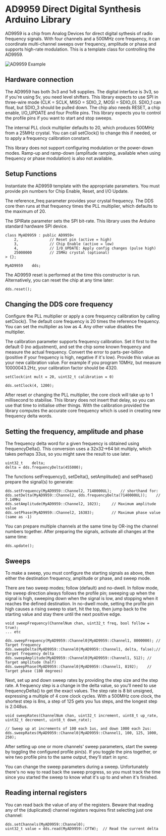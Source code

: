 # AD9959 Direct Digital Synthesis Arduino Library

AD9959 is a chip from Analog Devices for direct digital sythesis
of radio frequency signals.  With four channels and a 500MHz core
frequency, it can coordinate multi-channel sweeps over frequency,
amplitude or phase and supports high-rate modulation.  This is a
template class for controlling the AD9959.

![AD9959 Example](examples/AD9959Sweep/AD9959Sweep.jpg)

## Hardware connection

The AD9959 has both 3v3 and 1v8 supplies. The digital interface is
3v3, so if you're using 5v, you need level shifters. This library
expects to use SPI in three-wire mode (CLK = SCLK, MISO = SDIO_2,
MOSI = SDIO_0).  SDIO_1 can float, but SDIO_3 should be pulled down.
The chip also needs RESET, a chip enable, I/O_UPDATE and four Profile
pins. This library expects you to control the profile pins if you
want to start and stop sweeps.

The internal PLL clock multiplier defaults to 20, which produces
500MHz from a 25MHz crystal. You can call setClock() to change
this if needed, or to apply a frequency calibration constant.

This library does not support configuring modulation or the power-down
modes. Ramp-up and ramp-down (amplitude ramping, available when
using frequency or phase modulation) is also not available.

## Setup Functions

Instantiate the AD9959 template with the appropriate parameters.
You must provide pin numbers for Chip Enable, Reset, and I/O Update.

The reference_freq parameter provides your crystal frequency.
The DDS core then runs at that frequency times the PLL multiplier,
which defaults to the maximum of 20.

The SPIRate parameter sets the SPI bit-rate. This library uses the
Arduino standard hardware SPI device.

    class MyAD9959 : public AD9959<
        2,              // Reset pin (active = high)
        3,              // Chip Enable (active = low)
        4,              // I/O_UPDATE: Apply config changes (pulse high)
        25000000        // 25MHz crystal (optional)
    > {};

    MyAD9959	dds;

The AD9959 reset is performed at the time this constructor is run.
Alternatively, you can reset the chip at any time later:

    dds.reset();

## Changing the DDS core frequency

Configure the PLL multiplier or apply a core frequency calibration
by calling setClock().  The default core frequency is 20 times the
reference frequency.  You can set the multiplier as low as 4.
Any other value disables the multiplier.

The calibration parameter supports frequency calibration.
Set it first to the default 0 (no adjustment), and set the chip
some known frequency and measure the actual frequency. Convert the
error to parts-per-billion (positive if your frequency is high,
negative if it's low). Provide this value as your new calibration
value.  For example if you program 10MHz, but measure 10000043.2Hz,
your calibration factor should be 4320.

    setClock(int mult = 20, uint32_t calibration = 0)

    dds.setClock(4, 1200);

After reset or changing the PLL multiplier, the core clock will take
up to 1 millisecond to stabilise. This library does not insert that
delay, so you can use that time to initialise other things. With the
calibration provided the library computes the accurate core frequency
which is used in creating new frequency delta words.

## Setting the frequency, amplitude and phase

The frequency delta word for a given frequency is obtained using
frequencyDelta().  This conversion uses a 32x32->64 bit multiply,
which takes perhaps 33us, so you might save the result to use later.

    uint32_t	delta;
    delta = dds.frequencyDelta(455000);

The functions setFrequency(), setDelta(), setAmplitude() and
setPhase() prepare the signal(s) to generate:

    dds.setFrequency(MyAD9959::Channel2, 7140000UL);	// shorthand for:
    dds.setDelta(MyAD9959::Channel2, dds.frequencyDelta(7140000UL));	// 7.14MHz
    dds.setAmplitude(MyAD9959::Channel2, 1023);		// Maximum amplitude value
    dds.setPhase(MyAD9959::Channel2, 16383);		// Maximum phase value (same as -1)

You can prepare multiple channels at the same time by OR-ing the
channel numbers together.  After preparing the signals, activate
all changes at the same time:

    dds.update();

## Sweeps

To make a sweep, you must configure the starting signals as above,
then either the destination frequency, amplitude or phase, and
sweep mode.

There are two sweep modes; follow (default) and no-dwell. In follow mode,
the sweep direction always follows the profile pin; sweeping up when the
signal is high, sweeping down when the signal is low, and stopping when
it reaches the defined destination. In no-dwell mode, setting the profile
pin high causes a rising sweep to start, hit the top, then jump back to
the starting value and stay there until the next positive edge.

    void sweepFrequency(ChannelNum chan, uint32_t freq, bool follow = true);
    ... etc

    dds.sweepFrequency(MyAD9959::Channel0|MyAD9959::Channel1, 8000000);	// Target frequency
    dds.sweepDelta(MyAD9959::Channel0|MyAD9959::Channel1, delta, false);// Target frequency delta
    dds.sweepAmplitude(MyAD9959::Channel0|MyAD9959::Channel1, 512);	// Target amplitude (half)
    dds.sweepPhase(MyAD9959::Channel0|MyAD9959::Channel1, 8192);	// Target phase (180 degrees)

Next, set up and down sweep rates by providing the step size and
the step rate.  A frequency step is a change in the delta value,
so you'll need to use frequencyDelta() to get the exact values.
The step rate is 8 bit unsigned, expressing a multiple of 4 core
clock cycles. With a 500MHz core clock, the shortest step is 8ns,
a step of 125 gets you 1us steps, and the longest step is 2.048us.

    void sweepRates(ChannelNum chan, uint32_t increment, uint8_t up_rate, uint32_t decrement, uint8_t down_rate);

    // Sweep up at increments of 100 each 1us, and down 1000 each 2us:
    dds.sweepRates(MyAD9959::Channel0|MyAD9959::Channel1, 100, 125, 1000, 250);

After setting up one or more channels' sweep parameters, start the
sweep by toggling the configured profile pin(s). If you toggle the
pins together, or wire two profile pins to the same output, they'll
start in sync.

You can change the sweep parameters during a sweep.  Unfortunately
there's no way to read back the sweep progress, so you must track
the time since you started the sweep to know what it's up to and
when it's finished.

## Reading internal registers

You can read back the value of any of the registers. Beware that
reading any of the (duplicated) channel registers requires first
selecting just one channel:

    dds.setChannels(MyAD9959::Channel0);
    uint32_t value = dds.read(MyAD9959::CFTW);	// Read the current delta
